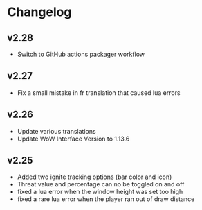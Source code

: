 # Changelog

## v2.28
* Switch to GitHub actions packager workflow

## v2.27
* Fix a small mistake in fr translation that caused lua errors

## v2.26
* Update various translations
* Update WoW Interface Version to 1.13.6

## v2.25
* Added two ignite tracking options (bar color and icon)
* Threat value and percentage can no be toggled on and off
* fixed a lua error when the window height was set too high
* fixed a rare lua error when the player ran out of draw distance
